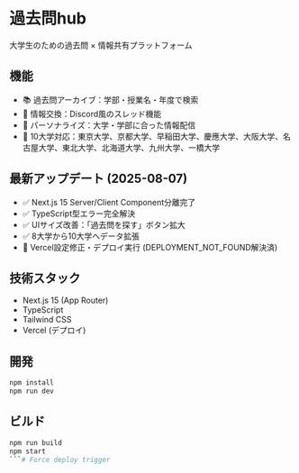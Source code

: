 # 過去問hub

大学生のための過去問 × 情報共有プラットフォーム

## 機能

- 📚 過去問アーカイブ：学部・授業名・年度で検索
- 💬 情報交換：Discord風のスレッド機能
- 🎯 パーソナライズ：大学・学部に合った情報配信
- 🏫 10大学対応：東京大学、京都大学、早稲田大学、慶應大学、大阪大学、名古屋大学、東北大学、北海道大学、九州大学、一橋大学

## 最新アップデート (2025-08-07)

- ✅ Next.js 15 Server/Client Component分離完了
- ✅ TypeScript型エラー完全解決
- ✅ UIサイズ改善：「過去問を探す」ボタン拡大
- ✅ 8大学から10大学へデータ拡張
- 🚀 Vercel設定修正・デプロイ実行 (DEPLOYMENT_NOT_FOUND解決済)

## 技術スタック

- Next.js 15 (App Router)
- TypeScript
- Tailwind CSS
- Vercel (デプロイ)

## 開発

```bash
npm install
npm run dev
```

## ビルド

```bash
npm run build
npm start
```# Force deploy trigger
